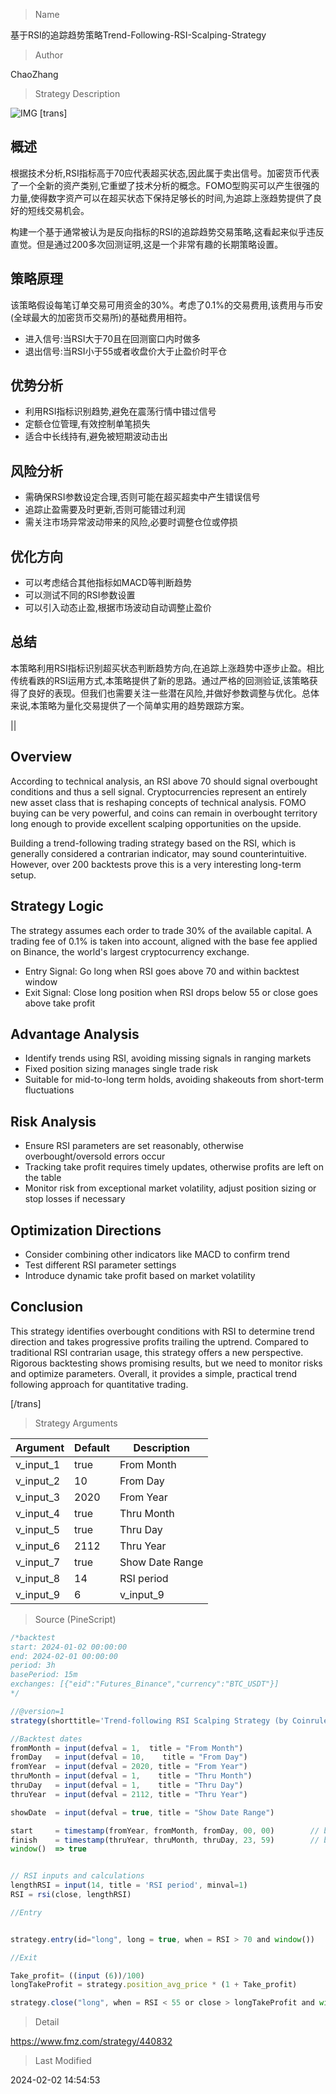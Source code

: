 
> Name

基于RSI的追踪趋势策略Trend-Following-RSI-Scalping-Strategy

> Author

ChaoZhang

> Strategy Description

![IMG](https://www.fmz.com/upload/asset/1a3a03c9d7bf66605db.png)
[trans]
## 概述

根据技术分析,RSI指标高于70应代表超买状态,因此属于卖出信号。加密货币代表了一个全新的资产类别,它重塑了技术分析的概念。FOMO型购买可以产生很强的力量,使得数字资产可以在超买状态下保持足够长的时间,为追踪上涨趋势提供了良好的短线交易机会。

构建一个基于通常被认为是反向指标的RSI的追踪趋势交易策略,这看起来似乎违反直觉。但是通过200多次回测证明,这是一个非常有趣的长期策略设置。


## 策略原理

该策略假设每笔订单交易可用资金的30%。考虑了0.1%的交易费用,该费用与币安(全球最大的加密货币交易所)的基础费用相符。

- 进入信号:当RSI大于70且在回测窗口内时做多
- 退出信号:当RSI小于55或者收盘价大于止盈价时平仓

## 优势分析

- 利用RSI指标识别趋势,避免在震荡行情中错过信号
- 定额仓位管理,有效控制单笔损失
- 适合中长线持有,避免被短期波动击出

## 风险分析

- 需确保RSI参数设定合理,否则可能在超买超卖中产生错误信号
- 追踪止盈需要及时更新,否则可能错过利润
- 需关注市场异常波动带来的风险,必要时调整仓位或停损

## 优化方向

- 可以考虑结合其他指标如MACD等判断趋势
- 可以测试不同的RSI参数设置
- 可以引入动态止盈,根据市场波动自动调整止盈价

## 总结

本策略利用RSI指标识别超买状态判断趋势方向,在追踪上涨趋势中逐步止盈。相比传统看跌的RSI运用方式,本策略提供了新的思路。通过严格的回测验证,该策略获得了良好的表现。但我们也需要关注一些潜在风险,并做好参数调整与优化。总体来说,本策略为量化交易提供了一个简单实用的趋势跟踪方案。

||

## Overview

According to technical analysis, an RSI above 70 should signal overbought conditions and thus a sell signal. Cryptocurrencies represent an entirely new asset class that is reshaping concepts of technical analysis. FOMO buying can be very powerful, and coins can remain in overbought territory long enough to provide excellent scalping opportunities on the upside.  

Building a trend-following trading strategy based on the RSI, which is generally considered a contrarian indicator, may sound counterintuitive. However, over 200 backtests prove this is a very interesting long-term setup.

## Strategy Logic

The strategy assumes each order to trade 30% of the available capital. A trading fee of 0.1% is taken into account, aligned with the base fee applied on Binance, the world's largest cryptocurrency exchange.

- Entry Signal: Go long when RSI goes above 70 and within backtest window
- Exit Signal: Close long position when RSI drops below 55 or close goes above take profit

## Advantage Analysis 

- Identify trends using RSI, avoiding missing signals in ranging markets
- Fixed position sizing manages single trade risk 
- Suitable for mid-to-long term holds, avoiding shakeouts from short-term fluctuations

## Risk Analysis

- Ensure RSI parameters are set reasonably, otherwise overbought/oversold errors occur
- Tracking take profit requires timely updates, otherwise profits are left on the table
- Monitor risk from exceptional market volatility, adjust position sizing or stop losses if necessary

## Optimization Directions

- Consider combining other indicators like MACD to confirm trend
- Test different RSI parameter settings
- Introduce dynamic take profit based on market volatility

## Conclusion

This strategy identifies overbought conditions with RSI to determine trend direction and takes progressive profits trailing the uptrend. Compared to traditional RSI contrarian usage, this strategy offers a new perspective. Rigorous backtesting shows promising results, but we need to monitor risks and optimize parameters. Overall, it provides a simple, practical trend following approach for quantitative trading.

[/trans]

> Strategy Arguments



|Argument|Default|Description|
|----|----|----|
|v_input_1|true|From Month|
|v_input_2|10|From Day|
|v_input_3|2020|From Year|
|v_input_4|true|Thru Month|
|v_input_5|true|Thru Day|
|v_input_6|2112|Thru Year|
|v_input_7|true|Show Date Range|
|v_input_8|14|RSI period|
|v_input_9|6|v_input_9|


> Source (PineScript)

``` javascript
/*backtest
start: 2024-01-02 00:00:00
end: 2024-02-01 00:00:00
period: 3h
basePeriod: 15m
exchanges: [{"eid":"Futures_Binance","currency":"BTC_USDT"}]
*/

//@version=1
strategy(shorttitle='Trend-following RSI Scalping Strategy (by Coinrule)',title='Trend-following RSI Strategy ', overlay=true, initial_capital = 1000, default_qty_type = strategy.percent_of_equity, default_qty_type = strategy.percent_of_equity, default_qty_value = 30, commission_type=strategy.commission.percent, commission_value=0.1)

//Backtest dates
fromMonth = input(defval = 1,  title = "From Month")     
fromDay   = input(defval = 10,    title = "From Day")       
fromYear  = input(defval = 2020, title = "From Year")       
thruMonth = input(defval = 1,    title = "Thru Month")     
thruDay   = input(defval = 1,    title = "Thru Day")     
thruYear  = input(defval = 2112, title = "Thru Year")       

showDate  = input(defval = true, title = "Show Date Range")

start     = timestamp(fromYear, fromMonth, fromDay, 00, 00)        // backtest start window
finish    = timestamp(thruYear, thruMonth, thruDay, 23, 59)        // backtest finish window
window()  => true


// RSI inputs and calculations
lengthRSI = input(14, title = 'RSI period', minval=1)
RSI = rsi(close, lengthRSI)

//Entry


strategy.entry(id="long", long = true, when = RSI > 70 and window()) 

//Exit

Take_profit= ((input (6))/100)
longTakeProfit = strategy.position_avg_price * (1 + Take_profit)

strategy.close("long", when = RSI < 55 or close > longTakeProfit and window())
```

> Detail

https://www.fmz.com/strategy/440832

> Last Modified

2024-02-02 14:54:53
